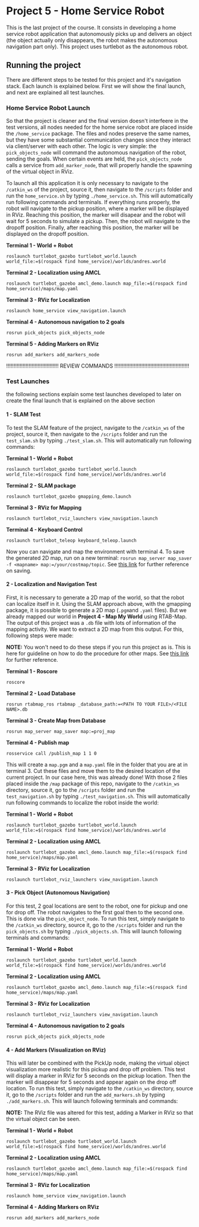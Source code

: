 # Project 5 - Home Service Robot

This is the last project of the course. It consists in developing a home service robot application that autonomously picks up and delivers an object (the object actually only disappears, the robot makes the autonomous navigation part only). This project uses turtlebot as the autonomous robot.


## Running the project

There are different steps to be tested for this project and it's navigation stack. Each launch is explained below. First we will show the final launch, and next are explained all test launches.

### Home Service Robot Launch

So that the project is cleaner and the final version doesn't interfeere in the test versions, all nodes needed for the home service robot are placed inside the `/home_service` package. The files and nodes preserve the same names, but they have some substantial communication changes since they interact via client/server with each other. The logic is very simple: the `pick_objects_node` will command the autonomous navigation of the robot, sending the goals. When certain events are held, the `pick_objects_node` calls a service from `add_marker_node`, that will properly handle the spawning of the virtual object in RViz.

To launch all this application it is only necessary to navigate to the `/catkin_ws` of the project, source it, then navigate to the `/scripts` folder and run the `home_service.sh` by typing `./home_service.sh`. This will automatically run following commands and terminals. If everything runs properly, the robot will navigate to the pickup position, where a marker will be displayed in RViz. Reaching this position, the marker will disapear and the robot will wait for 5 seconds to simulate a pickup. Then, the robot will navigate to the dropoff position. Finally, after reaching this position, the marker will be displayed on the dropoff position.

**Terminal 1 - World + Robot**
```
roslaunch turtlebot_gazebo turtlebot_world.launch world_file:=$(rospack find home_service)/worlds/andres.world
```

**Terminal 2 - Localization using AMCL**
```
roslaunch turtlebot_gazebo amcl_demo.launch map_file:=$(rospack find home_service)/maps/map.yaml
```

**Terminal 3 - RViz for Localization**
```
roslaunch home_service view_navigation.launch
```

**Terminal 4 - Autonomous navigation to 2 goals**
```
rosrun pick_objects pick_objects_node
```

**Terminal 5 - Adding Markers on RViz**
```
rosrun add_markers add_markers_node
```

!!!!!!!!!!!!!!!!!!!!!!!!!!!!!!!!!!! REVIEW COMMANDS !!!!!!!!!!!!!!!!!!!!!!!!!!!!!!!!!!!!!!!!!!!!!!!!!!

### Test Launches

the following sections explain some test launches developed to later on create the final launch that is explained on the above section

#### 1 - SLAM Test

To test the SLAM feature of the project, navigate to the `/catkin_ws` of the project, source it, then navigate to the `/scripts` folder and run the `test_slam.sh` by typing `./test_slam.sh`. This will automatically run following commands:

**Terminal 1 - World + Robot**
```
roslaunch turtlebot_gazebo turtlebot_world.launch world_file:=$(rospack find home_service)/worlds/andres.world
```

**Terminal 2 - SLAM package**
```
roslaunch turtlebot_gazebo gmapping_demo.launch
```

**Terminal 3 - RViz for Mapping**
```
roslaunch turtlebot_rviz_launchers view_navigation.launch
```

**Terminal 4 - Keyboard Control**
```
roslaunch turtlebot_teleop keyboard_teleop.launch
```

Now you can navigate and map the environment with terminal 4. To save the generated 2D map, run on a new terminal: `rosrun map_server map_saver -f <mapname> map:=/your/costmap/topic`. See [this link](http://wiki.ros.org/map_server#map_saver) for further reference on saving.


#### 2 - Localization and Navigation Test

First, it is necessary to generate a 2D map of the world, so that the robot can localize itself in it. Using the SLAM approach above, with the gmapping package, it is possible to generate a 2D map (`.pgm`and `.yaml` files). But we already mapped our world in **Project 4 - Map My World** using RTAB-Map. The output of this project was a `.db` file with lots of information of the mapping activity. We want to extract a 2D map from this output. For this, following steps were made:

**NOTE:** You won't need to do these steps if you run this project as is. This is here for guideline on how to do the procedure for other maps. See [this link](https://answers.ros.org/question/217097/export-2d-map-from-rviz-andor-rtab-map/) for further reference.

**Terminal 1 - Roscore**
```
roscore
```

**Terminal 2 - Load Database**
```
rosrun rtabmap_ros rtabmap _database_path:=<PATH TO YOUR FILE>/<FILE NAME>.db
```

**Terminal 3 - Create Map from Database**
```
rosrun map_server map_saver map:=proj_map
```

**Terminal 4 - Publish map**
```
rosservice call /publish_map 1 1 0
```

This will create a `map.pgm` and a `map.yaml` file in the folder that you are at in terminal 3. Cut these files and move them to the desired location of the current project. In our case here, this was already done! With those 2 files placed inside the `/map` package of this repo, navigate to the `/catkin_ws` directory, source it, go to the `/scripts` folder and run the `test_navigation.sh` by typing `./test_navigation.sh`. This will automatically run following commands to localize the robot inside the world:

**Terminal 1 - World + Robot**
```
roslaunch turtlebot_gazebo turtlebot_world.launch world_file:=$(rospack find home_service)/worlds/andres.world
```

**Terminal 2 - Localization using AMCL**
```
roslaunch turtlebot_gazebo amcl_demo.launch map_file:=$(rospack find home_service)/maps/map.yaml
```

**Terminal 3 - RViz for Localization**
```
roslaunch turtlebot_rviz_launchers view_navigation.launch
```

#### 3 - Pick Object (Autonomous Navigation)

For this test, 2 goal locations are sent to the robot, one for pickup and one for drop off. The robot navigates to the first goal then to the second one. This is done via the `pick_object_node`. To run this test, simply navigate to the `/catkin_ws` directory, source it, go to the `/scripts` folder and run the `pick_objects.sh` by typing `./pick_objects.sh`. This will launch following terminals and commands:

**Terminal 1 - World + Robot**
```
roslaunch turtlebot_gazebo turtlebot_world.launch world_file:=$(rospack find home_service)/worlds/andres.world
```

**Terminal 2 - Localization using AMCL**
```
roslaunch turtlebot_gazebo amcl_demo.launch map_file:=$(rospack find home_service)/maps/map.yaml
```

**Terminal 3 - RViz for Localization**
```
roslaunch turtlebot_rviz_launchers view_navigation.launch
```

**Terminal 4 - Autonomous navigation to 2 goals**
```
rosrun pick_objects pick_objects_node
```

#### 4 - Add Markers (Visualization on RViz)

This will later be combined with the PickUp node, making the virtual object visualization more realistic for this pickup and drop off problem. This test will display a marker in RViz for 5 seconds on the pickup location. Then the marker will disappear for 5 seconds and appear again on the drop off location. To run this test, simply navigate to the `/catkin_ws` directory, source it, go to the `/scripts` folder and run the `add_markers.sh` by typing `./add_markers.sh`. This will launch following terminals and commands:

**NOTE:** The RViz file was altered for this test, adding a Marker in RViz so that the virtual object can be seen.

**Terminal 1 - World + Robot**
```
roslaunch turtlebot_gazebo turtlebot_world.launch world_file:=$(rospack find home_service)/worlds/andres.world
```

**Terminal 2 - Localization using AMCL**
```
roslaunch turtlebot_gazebo amcl_demo.launch map_file:=$(rospack find home_service)/maps/map.yaml
```

**Terminal 3 - RViz for Localization**
```
roslaunch home_service view_navigation.launch
```

**Terminal 4 - Adding Markers on RViz**
```
rosrun add_markers add_markers_node
```